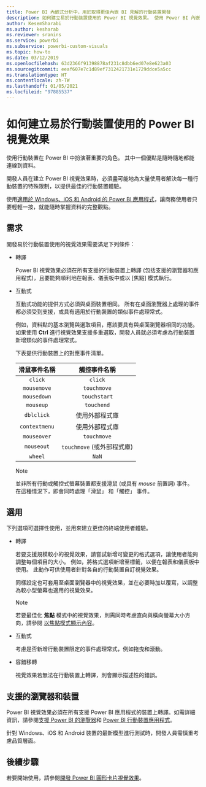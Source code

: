```yaml
---
title: Power BI 內嵌式分析中，用於取得更佳內嵌 BI 見解的行動裝置開發
description: 如何建立易於行動裝置使用的 Power BI 視覺效果。 使用 Power BI 內嵌式分析，以便取得更佳的內嵌 BI 見解。
author: KesemSharabi
ms.author: kesharab
ms.reviewer: sranins
ms.service: powerbi
ms.subservice: powerbi-custom-visuals
ms.topic: how-to
ms.date: 03/12/2019
ms.openlocfilehash: 63d2366f91398878af231c8dbb6ed07e8e623a03
ms.sourcegitcommit: eeaf607e7c1d89ef7312421731e1729ddce5a5cc
ms.translationtype: HT
ms.contentlocale: zh-TW
ms.lasthandoff: 01/05/2021
ms.locfileid: "97885537"
---
```

# <a name="how-to-create-mobile-friendly-power-bi-visuals"></a>如何建立易於行動裝置使用的 Power BI 視覺效果
使用行動裝置在 Power BI 中扮演著重要的角色。 其中一個優點是隨時隨地都能連線到資料。

開發人員在建立 Power BI 視覺效果時，必須盡可能地為大量使用者解決每一種行動裝置的特殊限制，以提供最佳的行動裝置體驗。

使用[適用於 Windows、iOS 和 Android 的 Power BI 應用程式](../../consumer/mobile/mobile-apps-for-mobile-devices.md)，讓商務使用者只要輕輕一按，就能隨時掌握資料的完整觀點。

## <a name="requirements"></a>需求

開發易於行動裝置使用的視覺效果需要滿足下列條件：

- 轉譯

  Power BI 視覺效果必須在所有支援的行動裝置上轉譯 (包括支援的瀏覽器和應用程式)，且要能夠順利地在報表、儀表板中或以 [焦點]  模式執行。 

- 互動式

  互動式功能的提供方式必須與桌面裝置相同。 所有在桌面瀏覽器上處理的事件都必須受到支援，或具有適用於行動裝置的類似事件處理常式。
  
  例如，資料點的基本瀏覽與選取項目，應該要具有與桌面瀏覽器相同的功能。 如果使用 **Ctrl** 進行視覺效果支援多重選取，開發人員就必須考慮為行動裝置新增類似的事件處理常式。

  下表提供行動裝置上的對應事件清單。

  | 滑鼠事件名稱 | 觸控事件名稱 |
  |:----------------:|:----------------:|
  | `click` | `click` |
  | `mousemove` | `touchmove` |
  | `mousedown` | `touchstart` |
  | `mouseup` | `touchend` |
  | `dblclick` | 使用外部程式庫 |
  | `contextmenu` | 使用外部程式庫 |
  | `mouseover` | `touchmove` |
  | `mouseout` | `touchmove` (或外部程式庫) |
  | `wheel` | `NaN` |

  > [!NOTE]
  > 並非所有行動或觸控式螢幕裝置都支援滑鼠 (或具有 *mouse* 前置詞) 事件。 在這種情況下，即會同時處理「滑鼠」  和「觸控」  事件。

## <a name="optional"></a>選用
下列選項可選擇性使用，並用來建立更佳的終端使用者體驗。

- 轉譯

  若要支援規模較小的視覺效果，請嘗試新增可變更的格式選項，讓使用者能夠調整每個項目的大小。 例如，將格式選項新增至標籤，以便在報表和儀表板中使用。 此動作可供使用者針對各自的行動裝置自訂視覺效果。
  
  同樣設定也可套用至桌面瀏覽器中的視覺效果，並在必要時加以覆寫，以調整為較小型螢幕也適用的視覺效果。

  > [!NOTE]
  > 若要最佳化 **焦點** 模式中的視覺效果，則需同時考慮直向與橫向螢幕大小方向，請參閱 [以焦點模式顯示內容](../../consumer/end-user-focus.md)。

- 互動式

  考慮是否新增行動裝置限定的事件處理常式，例如拖曳和滾動。

- 容錯移轉

  視覺效果若無法在行動裝置上轉譯，則會顯示描述性的錯誤。

## <a name="supported-browsers-and-devices"></a>支援的瀏覽器和裝置
Power BI 視覺效果必須在所有支援 Power BI 應用程式的裝置上轉譯。如需詳細資訊，請參閱[支援 Power BI 的瀏覽器](../../fundamentals/power-bi-browsers.md)和 [Power BI 行動裝置應用程式](../../consumer/mobile/mobile-apps-for-mobile-devices.md)。

針對 Windows、iOS 和 Android 裝置的最新模型進行測試時，開發人員需慎重考慮品質層面。

## <a name="next-steps"></a>後續步驟
若要開始使用，請參閱[開發 Power BI 圓形卡片視覺效果](./develop-circle-card.md)。